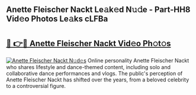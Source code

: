 ## Anette Fleischer Nackt Le𝚊k𝚎d N𝚞𝚍e - Part-HH8 Vid𝚎o Photos Le𝚊ks cLFBa

# <h2><a href="http://fbatvu.evod.top/?m=Anette+Fleischer+Nackt">🔗 👉🔴 Anette Fleischer Nackt Vid𝚎o Ph𝚘t𝚘s</a></h2>

[![Anette Fleischer Nackt N𝚞d𝚎s](https://i.imgur.com/8V9OHl7.gif)](http://fbatvu.evod.top/?m=Anette+Fleischer+Nackt)
Online personality Anette Fleischer Nackt who shares lifestyle and dance-themed content, including solo and collaborative dance performances and vlogs. The public's perception of Anette Fleischer Nackt has shifted over the years, from a beloved celebrity to a controversial figure. 
